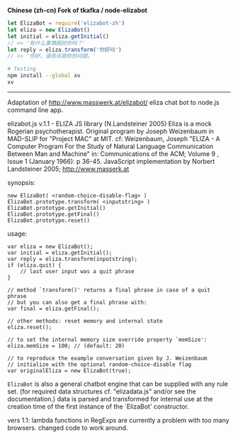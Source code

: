 __Chinese (zh-cn) Fork of tkafka / node-elizabot__

```js
let ElizaBot = require('elizabot-zh')
let eliza = new ElizaBot()
let initial = eliza.getInitial()
// >> '有什么事情困扰你吗？'
let reply = eliza.transform('你好吗')
// >> '你好。请告诉我你的问题。'
```

```sh
# Testing
npm install --global xv
xv
```

---

Adaptation of http://www.masswerk.at/elizabot/ eliza chat bot to node.js command line app.

elizabot.js v.1.1 - ELIZA JS library (N.Landsteiner 2005)
Eliza is a mock Rogerian psychotherapist.
Original program by Joseph Weizenbaum in MAD-SLIP for "Project MAC" at MIT.
cf: Weizenbaum, Joseph "ELIZA - A Computer Program For the Study of Natural Language
		Communication Between Man and Machine"
		in: Communications of the ACM; Volume 9 , Issue 1 (January 1966): p 36-45.
JavaScript implementation by Norbert Landsteiner 2005; <http://www.masserk.at>

synopsis:

	new ElizaBot( <random-choice-disable-flag> )
	ElizaBot.prototype.transform( <inputstring> )
	ElizaBot.prototype.getInitial()
	ElizaBot.prototype.getFinal()
	ElizaBot.prototype.reset()

usage:

	var eliza = new ElizaBot();
	var initial = eliza.getInitial();
	var reply = eliza.transform(inputstring);
	if (eliza.quit) {
		// last user input was a quit phrase
	}

	// method `transform()' returns a final phrase in case of a quit phrase
	// but you can also get a final phrase with:
	var final = eliza.getFinal();

	// other methods: reset memory and internal state
	eliza.reset();

	// to set the internal memory size override property `memSize':
	eliza.memSize = 100; // (default: 20)

	// to reproduce the example conversation given by J. Weizenbaum
	// initialize with the optional random-choice-disable flag
	var originalEliza = new ElizaBot(true);

`ElizaBot` is also a general chatbot engine that can be supplied with any rule set.
(for required data structures cf. "elizadata.js" and/or see the documentation.)
data is parsed and transformed for internal use at the creation time of the
first instance of the `ElizaBot' constructor.

vers 1.1: lambda functions in RegExps are currently a problem with too many browsers.
					changed code to work around.